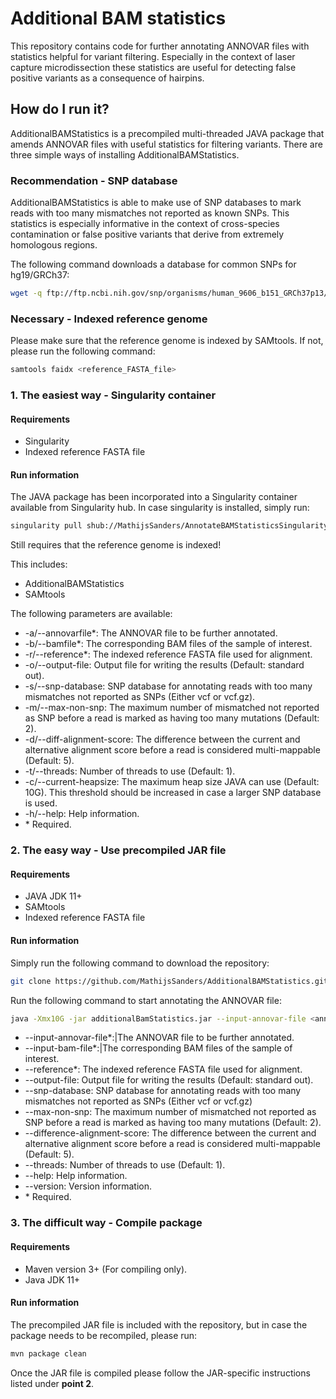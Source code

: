 # Additional BAM statistics

This repository contains code for further annotating ANNOVAR files with statistics helpful for variant filtering. Especially in the context of laser capture microdissection these statistics are useful for detecting false positive variants as a consequence of hairpins.

## How do I run it?

AdditionalBAMStatistics is a precompiled multi-threaded JAVA package that amends ANNOVAR files with useful statistics for filtering variants. There are three simple ways of installing AdditionalBAMStatistics.

### Recommendation - SNP database

AdditionalBAMStatistics is able to make use of SNP databases to mark reads with too many mismatches not reported as known SNPs. This statistics is especially informative in the context of cross-species contamination or false positive variants that derive from extremely homologous regions.

The following command downloads a database for common SNPs for hg19/GRCh37:

```bash
wget -q ftp://ftp.ncbi.nih.gov/snp/organisms/human_9606_b151_GRCh37p13/VCF/common_all_20180423.vcf.gz
```

### Necessary - Indexed reference genome

Please make sure that the reference genome is indexed by SAMtools. If not, please run the following command:

```bash
samtools faidx <reference_FASTA_file>
```

### 1. The easiest way - Singularity container

#### Requirements

- Singularity
- Indexed reference FASTA file

#### Run information

The JAVA package has been incorporated into a Singularity container available from Singularity hub. In case singularity is installed, simply run:

```bash
singularity pull shub://MathijsSanders/AnnotateBAMStatisticsSingularity
```

 Still requires that the reference genome is indexed!

This includes:

- AdditionalBAMStatistics
- SAMtools

The following parameters are available:

- -a/--annovarfile*:          The ANNOVAR file to be further annotated.
- -b/--bamfile*:              The corresponding BAM files of the sample of interest.
- -r/--reference*:            The indexed reference FASTA file used for alignment.
- -o/--output-file:           Output file for writing the results (Default: standard out).
- -s/--snp-database:          SNP database for annotating reads with too many mismatches not reported as SNPs (Either vcf or vcf.gz).
- -m/--max-non-snp:           The maximum number of mismatched not reported as SNP before a read is marked as having too many mutations (Default: 2).
- -d/--diff-alignment-score:  The difference between the current and alternative alignment score before a read is considered multi-mappable (Default: 5).
- -t/--threads:               Number of threads to use (Default: 1).
- -c/--current-heapsize:      The maximum heap size JAVA can use (Default: 10G). This threshold should be increased in case a larger SNP database is used.
- -h/--help:                  Help information.
- \* Required.

### 2. The easy way - Use precompiled JAR file

#### Requirements

- JAVA JDK 11+
- SAMtools
- Indexed reference FASTA file

#### Run information

Simply run the following command to download the repository:

```bash
git clone https://github.com/MathijsSanders/AdditionalBAMStatistics.git
```

Run the following command to start annotating the ANNOVAR file:

```bash
java -Xmx10G -jar additionalBamStatistics.jar --input-annovar-file <annovar_file> --input-bam-file <bam_file> --reference <reference_file> --output-file <output_file> --snp-database <snp_database> --max-non-snp <max_non_snp> --difference-alignment-scores <diff_scores> --threads <threads> --help --version
```

- --input-annovar-file*:|The ANNOVAR file to be further annotated.
- --input-bam-file*:|The corresponding BAM files of the sample of interest.
- --reference*:                   The indexed reference FASTA file used for alignment.
- --output-file:                  Output file for writing the results (Default: standard out).
- --snp-database:                 SNP database for annotating reads with too many mismatches not reported as SNPs (Either vcf or vcf.gz)
- --max-non-snp:                  The maximum number of mismatched not reported as SNP before a read is marked as having too many mutations (Default: 2).
- --difference-alignment-score:   The difference between the current and alternative alignment score before a read is considered multi-mappable (Default: 5).
- --threads:                      Number of threads to use (Default: 1).
- --help:                         Help information.
- --version:                      Version information.
- \* Required.

### 3. The difficult way - Compile package

#### Requirements

- Maven version 3+ (For compiling only).
- Java JDK 11+

#### Run information

The precompiled JAR file is included with the repository, but in case the package needs to be recompiled, please run:

```bash
mvn package clean
```

Once the JAR file is compiled please follow the JAR-specific instructions listed under **point 2**.
